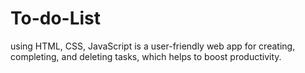 # To-do-List 
using HTML, CSS, JavaScript 
is a user-friendly web app for creating, completing, and deleting tasks, which helps to boost productivity.

